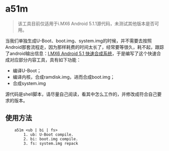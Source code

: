 # a51m

> 该工具目前仅适用于i.MX6 Android 5.1.1源代码，未测试其他版本是否可用。

当我们单独生成U-Boot、boot.img、system.img的时候，并不需要去按照Android那套流程走，因为那样耗费的时间太长了，经常要等很久，耗不起，跟踪了android输出信息：[I.MX6 Android 5.1 快速合成系统](http://www.cnblogs.com/zengjfgit/p/6052084.html)，于是编写了这个快速合成对应部分内容工具，具有如下功能：

  * 编译U-Boot；
  * 编译内核，合成ramdisk.img，进而合成boot.img；
  * 合成system.img

源代码是shell脚本，请尽量自己阅读，看其中怎么工作的，并修改成符合自己要求的版本。

## 使用方法

```Shell
    a51m <ub | bi | fs> 
        1. ub: U-Boot compile.
        2. bi: boot.img compile.
        3. fs: system.img repack
```
